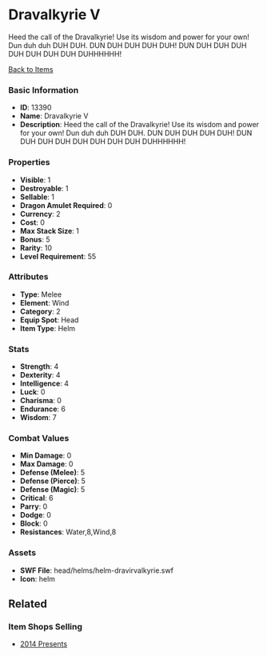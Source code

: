 # Dravalkyrie V

Heed the call of the Dravalkyrie! Use its wisdom and power for your own! Dun duh duh DUH DUH. DUN DUH DUH DUH DUH! DUN DUH DUH DUH DUH DUH DUH DUH DUHHHHHH!

[Back to Items](../items.md)

### Basic Information

- **ID**: 13390
- **Name**: Dravalkyrie V
- **Description**: Heed the call of the Dravalkyrie! Use its wisdom and power for your own! Dun duh duh DUH DUH. DUN DUH DUH DUH DUH! DUN DUH DUH DUH DUH DUH DUH DUH DUHHHHHH!

### Properties

- **Visible**: 1
- **Destroyable**: 1
- **Sellable**: 1
- **Dragon Amulet Required**: 0
- **Currency**: 2
- **Cost**: 0
- **Max Stack Size**: 1
- **Bonus**: 5
- **Rarity**: 10
- **Level Requirement**: 55

### Attributes

- **Type**: Melee
- **Element**: Wind
- **Category**: 2
- **Equip Spot**: Head
- **Item Type**: Helm

### Stats

- **Strength**: 4
- **Dexterity**: 4
- **Intelligence**: 4
- **Luck**: 0
- **Charisma**: 0
- **Endurance**: 6
- **Wisdom**: 7

### Combat Values

- **Min Damage**: 0
- **Max Damage**: 0
- **Defense (Melee)**: 5
- **Defense (Pierce)**: 5
- **Defense (Magic)**: 5
- **Critical**: 6
- **Parry**: 0
- **Dodge**: 0
- **Block**: 0
- **Resistances**: Water,8,Wind,8

### Assets

- **SWF File**: head/helms/helm-dravirvalkyrie.swf
- **Icon**: helm

## Related

### Item Shops Selling

- [2014 Presents](../item-shops/422-2014-presents.md)

